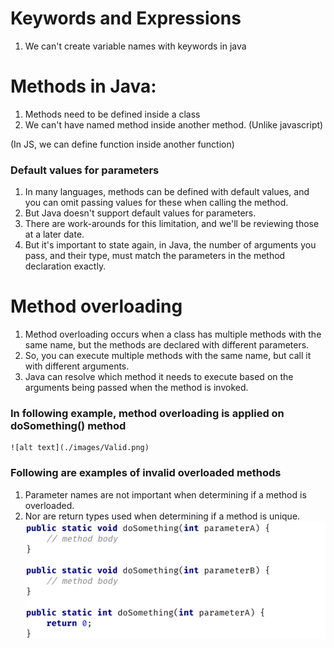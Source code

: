 # Keywords and Expressions

1. We can't create variable names with keywords in java

# Methods in Java:

1. Methods need to be defined inside a class
2. We can't have named method inside another method. (Unlike javascript)

(In JS, we can define function inside another function)

### Default values for parameters

1. In many languages, methods can be defined with default values, and you can omit passing values for these when calling the method.
2. But Java doesn't support default values for parameters.
3. There are work-arounds for this limitation, and we'll be reviewing those at a later date.
4. But it's important to state again, in Java, the number of arguments you pass, and their type, must match the parameters in the method declaration exactly.

# Method overloading

1. Method overloading occurs when a class has multiple methods with the same name, but the methods are declared with different parameters.
2. So, you can execute multiple methods with the same name, but call it with different arguments.
3. Java can resolve which method it needs to execute based on the arguments being passed when the method is invoked.

### In following example, method overloading is applied on doSomething() method

    ![alt text](./images/Valid.png)

### Following are examples of invalid overloaded methods

1. Parameter names are not important when determining if a method is overloaded.
2. Nor are return types used when determining if a method is unique.
   ![alt text](./images/Invalid.png)
